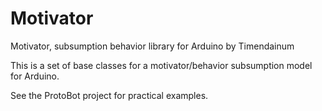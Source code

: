 Motivator
=========

Motivator, subsumption behavior library for Arduino by Timendainum

This is a set of base classes for a motivator/behavior subsumption model for Arduino.

See the ProtoBot project for practical examples.
